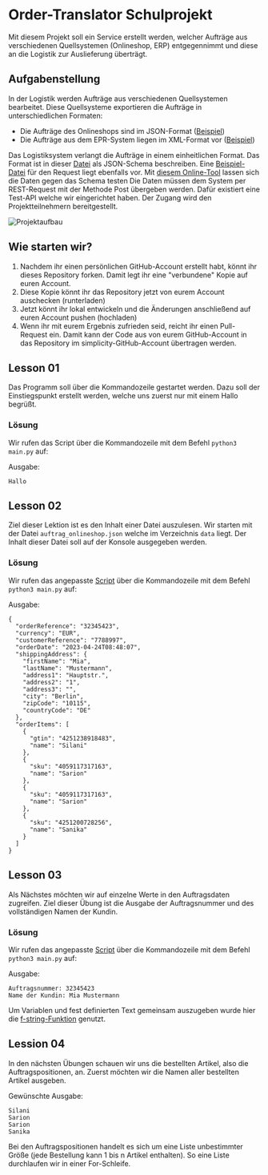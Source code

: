 # Order-Translator Schulprojekt

Mit diesem Projekt soll ein Service erstellt werden, welcher Aufträge aus verschiedenen Quellsystemen (Onlineshop, ERP)
entgegennimmt und diese an die Logistik zur Auslieferung überträgt.

## Aufgabenstellung

In der Logistik werden Aufträge aus verschiedenen Quellsystemen bearbeitet. Diese Quellsysteme exportieren die Aufträge
in unterschiedlichen Formaten:

* Die Aufträge des Onlineshops sind im JSON-Format ([Beispiel](data/auftrag_onlineshop.json))
* Die Aufträge aus dem EPR-System liegen im XML-Format vor ([Beispiel](data/auftrag_erp.xml))

Das Logistiksystem verlangt die Aufträge in einem einheitlichen Format. Das Format ist in
dieser [Datei](data/logistik/input_schema.json) als JSON-Schema beschreiben.
Eine [Beispiel-Datei](data/logistik/beispiel_input.json) für den Request liegt ebenfalls vor.
Mit [diesem Online-Tool](https://www.jsonschemavalidator.net/s/GBmB5hf7) lassen sich die Daten gegen das Schema testen
Die Daten müssen dem System per REST-Request mit der Methode Post übergeben werden. Dafür existiert eine Test-API welche
wir eingerichtet haben. Der Zugang wird den Projektteilnehmern bereitgestellt.

![Projektaufbau](docs/project.jpeg)



## Wie starten wir?

1. Nachdem ihr einen persönlichen GitHub-Account erstellt habt, könnt ihr dieses Repository forken. Damit legt ihr
   eine "verbundene" Kopie auf euren Account.
2. Diese Kopie könnt ihr das Repository jetzt von eurem Account auschecken (runterladen)
3. Jetzt könnt ihr lokal entwickeln und die Änderungen anschließend auf euren Account pushen (hochladen)
4. Wenn ihr mit eurem Ergebnis zufrieden seid, reicht ihr einen Pull-Request ein. Damit kann der Code aus von eurem
   GitHub-Account in das Repository im simplicity-GitHub-Account übertragen werden.

## Lesson 01

Das Programm soll über die Kommandozeile gestartet werden. Dazu soll der Einstiegspunkt erstellt werden, welche uns zuerst nur mit einem Hallo begrüßt.

### Lösung

Wir rufen das Script über die Kommandozeile mit dem Befehl `python3 main.py` auf:

Ausgabe:
```
Hallo
```

## Lesson 02

Ziel dieser Lektion ist es den Inhalt einer Datei auszulesen. Wir starten mit der Datei `auftrag_onlineshop.json` welche im Verzeichnis `data` liegt. 
Der Inhalt dieser Datei soll auf der Konsole ausgegeben werden.

### Lösung

Wir rufen das angepasste [Script](main.py) über die Kommandozeile mit dem Befehl `python3 main.py` auf:

Ausgabe:
```
{
  "orderReference": "32345423",
  "currency": "EUR",
  "customerReference": "7788997",
  "orderDate": "2023-04-24T08:48:07",
  "shippingAddress": {
    "firstName": "Mia",
    "lastName": "Mustermann",
    "address1": "Hauptstr.",
    "address2": "1",
    "address3": "",
    "city": "Berlin",
    "zipCode": "10115",
    "countryCode": "DE"
  },
  "orderItems": [
    {
      "gtin": "4251238918483",
      "name": "Silani"
    },
    {
      "sku": "4059117317163",
      "name": "Sarion"
    },
    {
      "sku": "4059117317163",
      "name": "Sarion"
    },
    {
      "sku": "4251200728256",
      "name": "Sanika"
    }
  ]
}
```

## Lesson 03

Als Nächstes möchten wir auf einzelne Werte in den Auftragsdaten zugreifen. Ziel dieser Übung ist die Ausgabe der Auftragsnummer und des vollständigen Namen der Kundin.

### Lösung

Wir rufen das angepasste [Script](main.py) über die Kommandozeile mit dem Befehl `python3 main.py` auf:

Ausgabe:
```
Auftragsnummer: 32345423
Name der Kundin: Mia Mustermann
```

Um Variablen und fest definierten Text gemeinsam auszugeben wurde hier die [f-string-Funktion](https://docs.python.org/3/reference/lexical_analysis.html#f-strings) genutzt.

## Lession 04

In den nächsten Übungen schauen wir uns die bestellten Artikel, also die Auftragspositionen, an. Zuerst möchten wir die Namen aller bestellten Artikel ausgeben.

Gewünschte Ausgabe:
```
Silani
Sarion
Sarion
Sanika
```

Bei den Auftragspositionen handelt es sich um eine Liste unbestimmter Größe (jede Bestellung kann 1 bis n Artikel enthalten).
So eine Liste durchlaufen wir in einer For-Schleife.